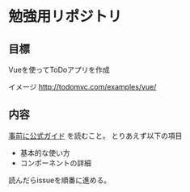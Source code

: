 # 勉強用リポジトリ

## 目標
Vueを使ってToDoアプリを作成

イメージ
http://todomvc.com/examples/vue/

## 内容
[事前に公式ガイド](https://jp.vuejs.org/v2/guide/) を読むこと。
とりあえず以下の項目
- 基本的な使い方
- コンポーネントの詳細

読んだらissueを順番に進める。
